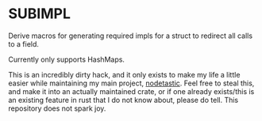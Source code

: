 # SUBIMPL

Derive macros for generating required impls for a struct to redirect all calls to a field.

Currently only supports HashMaps.

This is an incredibly dirty hack, and it only exists to make my life a little easier while maintaining my main project, [nodetastic](https://github.com/aksu560/nodetastic). Feel free to steal this, and make it into an actually maintained crate, or if one already exists/this is an existing feature in rust that I do not know about, please do tell. This repository does not spark joy.